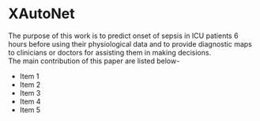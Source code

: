# XAutoNet
The purpose of this work is to predict onset of sepsis in ICU patients 6 hours before using their physiological data and to provide diagnostic maps to clinicians or doctors for assisting them in making decisions. <br/>
The main contribution of this paper are listed below-
*	Item 1
*	Item 2
* Item 3
* Item 4
* Item 5
